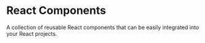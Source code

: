 # React Components

A collection of reusable React components that can be easily integrated into your React projects.
